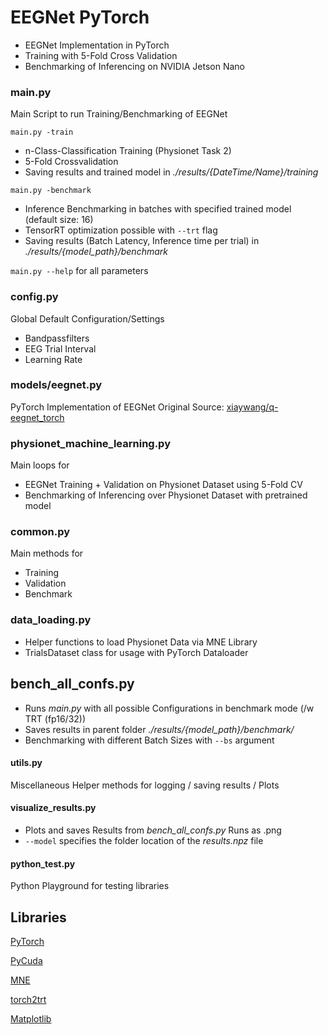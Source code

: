 # EEGNet PyTorch
* EEGNet Implementation in PyTorch
* Training with 5-Fold Cross Validation
* Benchmarking of Inferencing on NVIDIA Jetson Nano

### main.py
Main Script to run Training/Benchmarking of EEGNet

`main.py -train`
* n-Class-Classification Training (Physionet Task 2)
* 5-Fold Crossvalidation
* Saving results and trained model in _./results/{DateTime/Name}/training_

`main.py -benchmark` 
* Inference Benchmarking in batches with specified trained model (default size: 16)
* TensorRT optimization possible with `--trt` flag 
* Saving results (Batch Latency, Inference time per trial) in _./results/{model_path}/benchmark_

`main.py --help` for all parameters

### config.py
Global Default Configuration/Settings
* Bandpassfilters
* EEG Trial Interval
* Learning Rate

### models/eegnet.py
PyTorch Implementation of EEGNet
Original Source:
[xiaywang/q-eegnet_torch](https://github.com/xiaywang/q-eegnet_torch/blob/0f467e7f0d9e56d606d8f957773067bc89c2b42c/eegnet.py)

### physionet_machine_learning.py
Main loops for 
* EEGNet Training + Validation on Physionet Dataset using 5-Fold CV
* Benchmarking of Inferencing over Physionet Dataset with pretrained model

### common.py
Main methods for
* Training 
* Validation
* Benchmark

### data_loading.py
* Helper functions to load Physionet Data via MNE Library
* TrialsDataset class for usage with PyTorch Dataloader

## bench_all_confs.py
* Runs _main.py_ with all possible Configurations in benchmark mode (/w TRT (fp16/32))
* Saves results in parent folder _./results/{model_path}/benchmark/_
* Benchmarking with different Batch Sizes with `--bs` argument

#### utils.py
Miscellaneous Helper methods for logging / saving results / Plots

#### visualize_results.py
* Plots and saves Results from _bench_all_confs.py_ Runs as .png
* `--model` specifies the folder location of the _results.npz_ file

#### python_test.py
Python Playground for testing libraries

## Libraries
[PyTorch](https://pytorch.org/)

[PyCuda](https://documen.tician.de/pycuda/)

[MNE](https://mne.tools/stable/index.html)

[torch2trt](https://github.com/NVIDIA-AI-IOT/torch2trt)

[Matplotlib](https://matplotlib.org/)